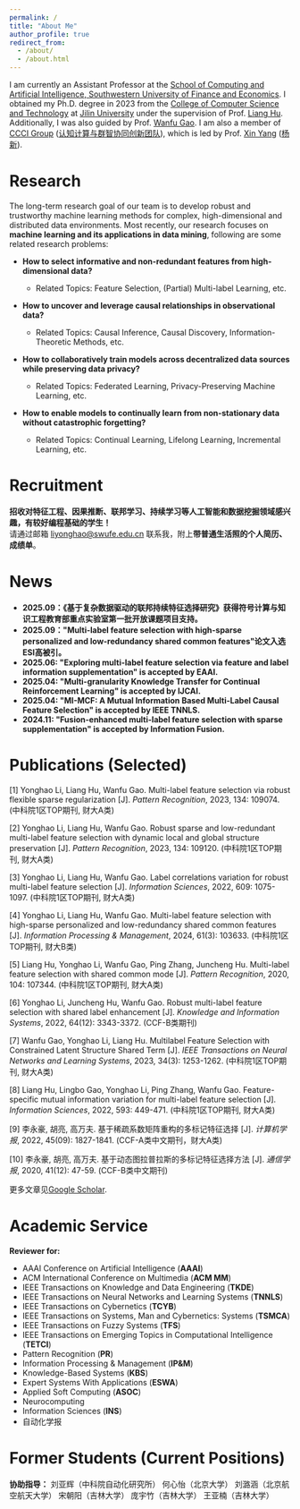 ```yaml
---
permalink: /
title: "About Me"
author_profile: true
redirect_from: 
  - /about/
  - /about.html
---
```




I am currently an Assistant Professor at the [School of Computing and Artificial Intelligence, Southwestern University of Finance and Economics](https://it.swufe.edu.cn/). I obtained my Ph.D. degree in 2023 from the [College of Computer Science and Technology](https://ccst.jlu.edu.cn/) at [Jilin University](https://www.jlu.edu.cn/) under the supervision of Prof. [Liang Hu](https://ccst.jlu.edu.cn/info/1367/19276.htm). Additionally, I was also guided by Prof. [Wanfu Gao](https://ccst.jlu.edu.cn/info/1028/19117.htm). I am also a member of [CCCI Group](https://ccci.swufe.edu.cn/) ([认知计算与群智协同创新团队](https://ccci.swufe.edu.cn/)), which is led by Prof. [Xin Yang](https://it.swufe.edu.cn/info/1119/2300.htm) ([杨新](https://it.swufe.edu.cn/info/1119/2300.htm)).

Research
======
The long-term research goal of our team is to develop robust and trustworthy machine learning methods for complex, high-dimensional and distributed data environments. Most recently, our research focuses on **machine learning and its applications in data mining**, following are some related research problems:

- **How to select informative and non-redundant features from high-dimensional data?**
  - Related Topics: Feature Selection, (Partial) Multi-label Learning, etc.

- **How to uncover and leverage causal relationships in observational data?**
  - Related Topics: Causal Inference, Causal Discovery, Information-Theoretic Methods, etc.

- **How to collaboratively train models across decentralized data sources while preserving data privacy?**
  - Related Topics: Federated Learning, Privacy-Preserving Machine Learning, etc.

- **How to enable models to continually learn from non-stationary data without catastrophic forgetting?**
  - Related Topics: Continual Learning, Lifelong Learning, Incremental Learning, etc.

Recruitment
======
**招收对特征工程、因果推断、联邦学习、持续学习等人工智能和数据挖掘领域感兴趣，有较好编程基础的学生！**  
请通过邮箱 [liyonghao@swufe.edu.cn](mailto:liyonghao@swufe.edu.cn) 联系我，附上**带普通生活照的个人简历、成绩单**。


News
======
- **2025.09：《基于复杂数据驱动的联邦持续特征选择研究》获得符号计算与知识工程教育部重点实验室第一批开放课题项目支持。**
- **2025.09："Multi-label feature selection with high-sparse personalized and low-redundancy shared common features"论文入选ESI高被引。**
- **2025.06: "Exploring multi-label feature selection via feature and label information supplementation" is accepted by EAAI.**
- **2025.04: "Multi-granularity Knowledge Transfer for Continual Reinforcement Learning" is accepted by IJCAI.**
- **2025.04: "MI-MCF: A Mutual Information Based Multi-Label Causal Feature Selection" is accepted by IEEE TNNLS.**
- **2024.11: "Fusion-enhanced multi-label feature selection with sparse supplementation" is accepted by Information Fusion.**

Publications (Selected)
======
[1] Yonghao Li, Liang Hu, Wanfu Gao. Multi-label feature selection via robust flexible sparse regularization [J]. *Pattern Recognition*, 2023, 134: 109074. (中科院1区TOP期刊, 财大A类)

[2] Yonghao Li, Liang Hu, Wanfu Gao. Robust sparse and low-redundant multi-label feature selection with dynamic local and global structure preservation [J]. *Pattern Recognition*, 2023, 134: 109120. (中科院1区TOP期刊, 财大A类)

[3] Yonghao Li, Liang Hu, Wanfu Gao. Label correlations variation for robust multi-label feature selection [J]. *Information Sciences*, 2022, 609: 1075-1097. (中科院1区TOP期刊, 财大A类)

[4] Yonghao Li, Liang Hu, Wanfu Gao. Multi-label feature selection with high-sparse personalized and low-redundancy shared common features [J]. *Information Processing & Management*, 2024, 61(3): 103633. (中科院1区TOP期刊, 财大B类)

[5] Liang Hu, Yonghao Li, Wanfu Gao, Ping Zhang, Juncheng Hu. Multi-label feature selection with shared common mode [J]. *Pattern Recognition*, 2020, 104: 107344. (中科院1区TOP期刊, 财大A类)

[6] Yonghao Li, Juncheng Hu, Wanfu Gao. Robust multi-label feature selection with shared label enhancement [J]. *Knowledge and Information Systems*, 2022, 64(12): 3343-3372. (CCF-B类期刊)

[7] Wanfu Gao, Yonghao Li, Liang Hu. Multilabel Feature Selection with Constrained Latent Structure Shared Term [J]. *IEEE Transactions on Neural Networks and Learning Systems*, 2023, 34(3): 1253-1262. (中科院1区TOP期刊, 财大A类)

[8] Liang Hu, Lingbo Gao, Yonghao Li, Ping Zhang, Wanfu Gao. Feature-specific mutual information variation for multi-label feature selection [J]. *Information Sciences*, 2022, 593: 449-471. (中科院1区TOP期刊, 财大A类)

[9] 李永豪, 胡亮, 高万夫. 基于稀疏系数矩阵重构的多标记特征选择 [J]. *计算机学报*, 2022, 45(09): 1827-1841. (CCF-A类中文期刊，财大A类)

[10] 李永豪, 胡亮, 高万夫. 基于动态图拉普拉斯的多标记特征选择方法 [J]. *通信学报*, 2020, 41(12): 47-59. (CCF-B类中文期刊)

更多文章见[Google Scholar](https://scholar.google.com/citations?user=6vb2aWkAAAAJ&hl=en).

Academic Service
======
**Reviewer for:**

- AAAI Conference on Artificial Intelligence (**AAAI**)
- ACM International Conference on Multimedia (**ACM MM**)
- IEEE Transactions on Knowledge and Data Engineering (**TKDE**)
- IEEE Transactions on Neural Networks and Learning Systems (**TNNLS**)
- IEEE Transactions on Cybernetics (**TCYB**)
- IEEE Transactions on Systems, Man and Cybernetics: Systems (**TSMCA**)
- IEEE Transactions on Fuzzy Systems (**TFS**)
- IEEE Transactions on Emerging Topics in Computational Intelligence (**TETCI**)
- Pattern Recognition (**PR**)
- Information Processing & Management (**IP&M**)
- Knowledge-Based Systems (**KBS**)
- Expert Systems With Applications (**ESWA**)
- Applied Soft Computing (**ASOC**)
- Neurocomputing
- Information Sciences (**INS**)
- 自动化学报

Former Students (Current Positions)
======
**协助指导：**
刘亚辉（中科院自动化研究所）
何心怡（北京大学）
刘潞涵（北京航空航天大学）
宋朝阳（吉林大学）
庞宇竹（吉林大学）
王亚楠（吉林大学）

